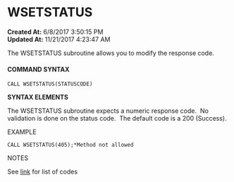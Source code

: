 # WSETSTATUS

**Created At:** 6/8/2017 3:50:15 PM  
**Updated At:** 11/21/2017 4:23:47 AM  


The WSETSTATUS subroutine allows you to modify the response code.

#### **COMMAND SYNTAX**

```
CALL WSETSTATUS(STATUSCODE)
```

**SYNTAX ELEMENTS**

The WSETSTATUS subroutine expects a numeric response code.  No validation is done on the status code.  The default code is a 200 (Success).

EXAMPLE

```
CALL WSETSTATUS(405);*Method not allowed
```

NOTES

See [link](https://en.wikipedia.org/wiki/List_of_HTTP_status_codes) for list of codes

